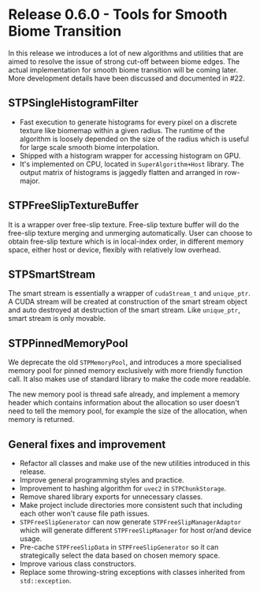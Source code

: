 # Release 0.6.0 - Tools for Smooth Biome Transition

In this release we introduces a lot of new algorithms and utilities that are aimed to resolve the issue of strong cut-off between biome edges. The actual implementation for smooth biome transition will be coming later. More development details have been discussed and documented in #22.

## STPSingleHistogramFilter

- Fast execution to generate histograms for every pixel on a discrete texture like biomemap within a given radius. The runtime of the algorithm is loosely depended on the size of the radius which is useful for large scale smooth biome interpolation.
- Shipped with a histogram wrapper for accessing histogram on GPU.
- It's implemented on CPU, located in `SuperAlgorithm+Host` library. The output matrix of histograms is jaggedly flatten and arranged in row-major.

## STPFreeSlipTextureBuffer

It is a wrapper over free-slip texture. Free-slip texture buffer will do the free-slip texture merging and unmerging automatically. User can choose to obtain free-slip texture which is in local-index order, in different memory space, either host or device, flexibly with relatively low overhead.

## STPSmartStream

The smart stream is essentially a wrapper of `cudaStream_t` and `unique_ptr`. A CUDA stream will be created at construction of the smart stream object and auto destroyed at destruction of the smart stream. Like `unique_ptr`, smart stream is only movable.

## STPPinnedMemoryPool

We deprecate the old `STPMemoryPool`, and introduces a more specialised memory pool for pinned memory exclusively with more friendly function call. It also makes use of standard library to make the code more readable.

The new memory pool is thread safe already, and implement a memory header which contains information about the allocation so user doesn't need to tell the memory pool, for example the size of the allocation, when memory is returned.

## General fixes and improvement

- Refactor all classes and make use of the new utilities introduced in this release.
- Improve general programming styles and practice.
- Improvement to hashing algorithm for `uvec2` in `STPChunkStorage`.
- Remove shared library exports for unnecessary classes.
- Make project include directories more consistent such that including each other won't cause file path issues.
- `STPFreeSlipGenerator` can now generate `STPFreeSlipManagerAdaptor` which will generate different `STPFreeSlipManager` for host or/and device usage.
- Pre-cache `STPFreeSlipData` in `STPFreeSlipGenerator` so it can strategically select the data based on chosen memory space.
- Improve various class constructors.
- Replace some throwing-string exceptions with classes inherited from `std::exception`.